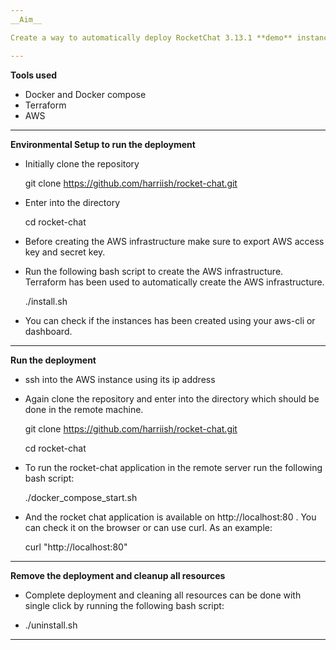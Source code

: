 ```yaml
---
__Aim__

Create a way to automatically deploy RocketChat 3.13.1 **demo** instance to AWS subscription.

---
```


__Tools used__
- Docker and Docker compose
- Terraform
- AWS

---

__Environmental Setup to run the deployment__

-  Initially clone the repository

    git clone https://github.com/harriish/rocket-chat.git

-  Enter into the directory

    cd rocket-chat

- Before creating the AWS infrastructure make sure to export AWS access key and secret key. 

-  Run the following bash script to create the AWS infrastructure. Terraform has been used to automatically create the AWS infrastructure.

   ./install.sh

-  You can check if the instances has been created using your aws-cli or dashboard. 


---
__Run the deployment__

-  ssh into the AWS instance using its ip address

-  Again clone the repository and enter into the directory which should be done in the remote machine.
  
   git clone https://github.com/harriish/rocket-chat.git
   
   cd rocket-chat
   
-  To run the rocket-chat application in the remote server run the following bash script:

   ./docker_compose_start.sh

-  And the rocket chat application is available on http://localhost:80  . You can check it on the browser or can use curl.  As an example:

   curl "http://localhost:80"

---
__Remove the deployment and cleanup all resources__


- Complete deployment and cleaning all resources can be done with single click by running the following bash script:

-  ./uninstall.sh
 
---
